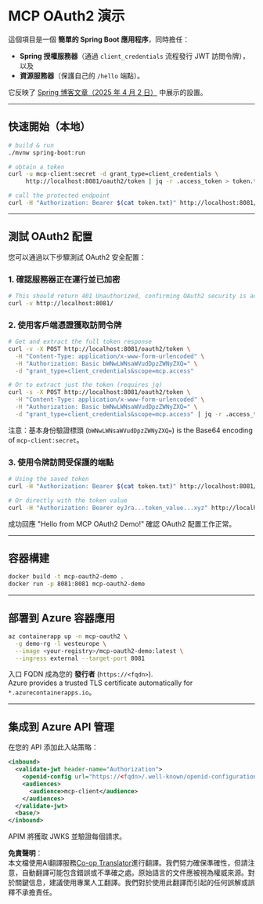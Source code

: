 <!--
CO_OP_TRANSLATOR_METADATA:
{
  "original_hash": "bcd07a55d0e5baece8d0a1a0310fdfe6",
  "translation_date": "2025-05-17T15:39:46+00:00",
  "source_file": "05-AdvancedTopics/mcp-oauth2-demo/README.md",
  "language_code": "hk"
}
-->
# MCP OAuth2 演示

這個項目是一個 **簡單的 Spring Boot 應用程序**，同時擔任：

* **Spring 授權服務器**（通過 `client_credentials` 流程發行 JWT 訪問令牌），以及  
* **資源服務器**（保護自己的 `/hello` 端點）。

它反映了 [Spring 博客文章（2025 年 4 月 2 日）](https://spring.io/blog/2025/04/02/mcp-server-oauth2) 中展示的設置。

---

## 快速開始（本地）

```bash
# build & run
./mvnw spring-boot:run

# obtain a token
curl -u mcp-client:secret -d grant_type=client_credentials \
     http://localhost:8081/oauth2/token | jq -r .access_token > token.txt

# call the protected endpoint
curl -H "Authorization: Bearer $(cat token.txt)" http://localhost:8081/hello
```

---

## 測試 OAuth2 配置

您可以通過以下步驟測試 OAuth2 安全配置：

### 1. 確認服務器正在運行並已加密

```bash
# This should return 401 Unauthorized, confirming OAuth2 security is active
curl -v http://localhost:8081/
```

### 2. 使用客戶端憑證獲取訪問令牌

```bash
# Get and extract the full token response
curl -v -X POST http://localhost:8081/oauth2/token \
  -H "Content-Type: application/x-www-form-urlencoded" \
  -H "Authorization: Basic bWNwLWNsaWVudDpzZWNyZXQ=" \
  -d "grant_type=client_credentials&scope=mcp.access"

# Or to extract just the token (requires jq)
curl -s -X POST http://localhost:8081/oauth2/token \
  -H "Content-Type: application/x-www-form-urlencoded" \
  -H "Authorization: Basic bWNwLWNsaWVudDpzZWNyZXQ=" \
  -d "grant_type=client_credentials&scope=mcp.access" | jq -r .access_token > token.txt
```

注意：基本身份驗證標頭 (`bWNwLWNsaWVudDpzZWNyZXQ=`) is the Base64 encoding of `mcp-client:secret`。

### 3. 使用令牌訪問受保護的端點

```bash
# Using the saved token
curl -H "Authorization: Bearer $(cat token.txt)" http://localhost:8081/hello

# Or directly with the token value
curl -H "Authorization: Bearer eyJra...token_value...xyz" http://localhost:8081/hello
```

成功回應 "Hello from MCP OAuth2 Demo!" 確認 OAuth2 配置工作正常。

---

## 容器構建

```bash
docker build -t mcp-oauth2-demo .
docker run -p 8081:8081 mcp-oauth2-demo
```

---

## 部署到 **Azure 容器應用**

```bash
az containerapp up -n mcp-oauth2 \
  -g demo-rg -l westeurope \
  --image <your-registry>/mcp-oauth2-demo:latest \
  --ingress external --target-port 8081
```

入口 FQDN 成為您的 **發行者** (`https://<fqdn>`).  
Azure provides a trusted TLS certificate automatically for `*.azurecontainerapps.io`。

---

## 集成到 **Azure API 管理**

在您的 API 添加此入站策略：

```xml
<inbound>
  <validate-jwt header-name="Authorization">
    <openid-config url="https://<fqdn>/.well-known/openid-configuration"/>
    <audiences>
      <audience>mcp-client</audience>
    </audiences>
  </validate-jwt>
  <base/>
</inbound>
```

APIM 將獲取 JWKS 並驗證每個請求。

**免責聲明**：  
本文檔使用AI翻譯服務[Co-op Translator](https://github.com/Azure/co-op-translator)進行翻譯。我們努力確保準確性，但請注意，自動翻譯可能包含錯誤或不準確之處。原始語言的文件應被視為權威來源。對於關鍵信息，建議使用專業人工翻譯。我們對於使用此翻譯而引起的任何誤解或誤釋不承擔責任。